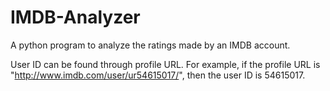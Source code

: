 # IMDB-Analyzer
A python program to analyze the ratings made by an IMDB account.

User ID can be found through profile URL. For example, if the profile URL is "http://www.imdb.com/user/ur54615017/", then the user ID is 54615017.
